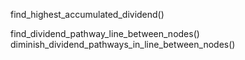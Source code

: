 
find_highest_accumulated_dividend()


find_dividend_pathway_line_between_nodes()
diminish_dividend_pathways_in_line_between_nodes()
